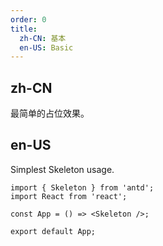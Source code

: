 ```yaml
---
order: 0
title:
  zh-CN: 基本
  en-US: Basic
---
```


## zh-CN

最简单的占位效果。

## en-US

Simplest Skeleton usage.

```tsx
import { Skeleton } from 'antd';
import React from 'react';

const App = () => <Skeleton />;

export default App;
```
